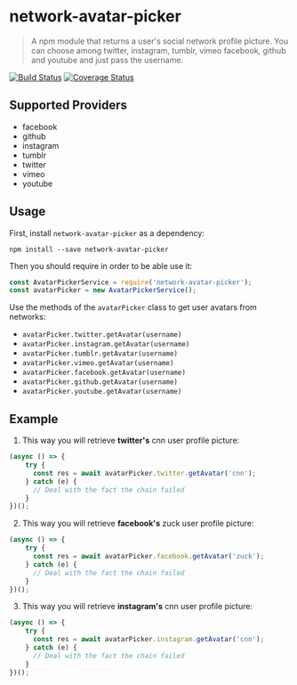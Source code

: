 # network-avatar-picker

> A npm module that returns a user's social network profile picture. You can choose among twitter, instagram, tumblr, vimeo facebook, github and youtube and just pass the username.


[![Build Status](https://travis-ci.org/eldimious/network-avatar-picker.svg?branch=master)](https://travis-ci.org/eldimious/network-avatar-picker) [![Coverage Status](https://coveralls.io/repos/github/eldimious/network-avatar-picker/badge.svg?branch=master)](https://coveralls.io/github/eldimious/network-avatar-picker?branch=master)

## Supported Providers

- facebook
- github
- instagram
- tumblr
- twitter
- vimeo
- youtube

## Usage

First, install `network-avatar-picker` as a dependency:

```shell
npm install --save network-avatar-picker
```

Then you should require in order to be able use it:

```javascript
const AvatarPickerService = require('network-avatar-picker');
const avatarPicker = new AvatarPickerService();
```

Use the methods of the `avatarPicker` class to get user avatars from networks:
- `avatarPicker.twitter.getAvatar(username)`
- `avatarPicker.instagram.getAvatar(username)`
- `avatarPicker.tumblr.getAvatar(username)`
- `avatarPicker.vimeo.getAvatar(username)`
- `avatarPicker.facebook.getAvatar(username)`
- `avatarPicker.github.getAvatar(username)`
- `avatarPicker.youtube.getAvatar(username)`

## Example

1) This way you will retrieve **twitter's** cnn user profile picture:

```JavaScript
(async () => {
    try {
      const res = await avatarPicker.twitter.getAvatar('cnn');
    } catch (e) {
      // Deal with the fact the chain failed
    }
})();
```

2) This way you will retrieve **facebook's** zuck user profile picture:

```JavaScript
(async () => {
    try {
      const res = await avatarPicker.facebook.getAvatar('zuck');
    } catch (e) {
      // Deal with the fact the chain failed
    }
})();
```

3) This way you will retrieve **instagram's** cnn user profile picture:

```JavaScript
(async () => {
    try {
      const res = await avatarPicker.instagram.getAvatar('cnn');
    } catch (e) {
      // Deal with the fact the chain failed
    }
})();
```
